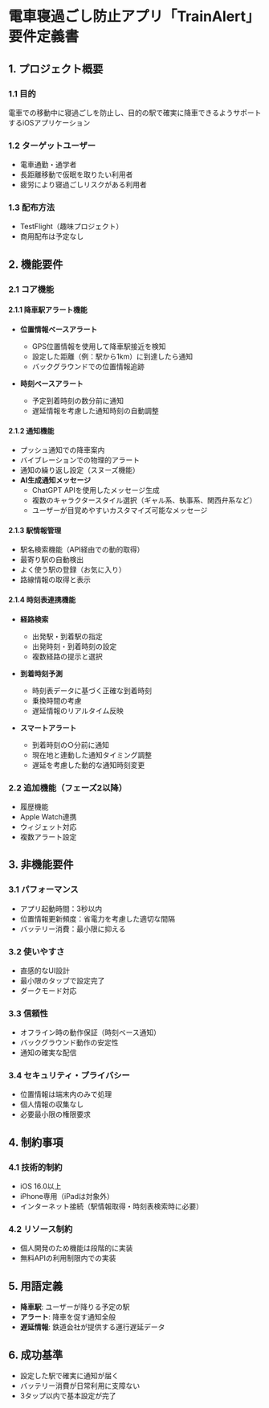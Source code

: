 # 電車寝過ごし防止アプリ「TrainAlert」要件定義書

## 1. プロジェクト概要

### 1.1 目的
電車での移動中に寝過ごしを防止し、目的の駅で確実に降車できるようサポートするiOSアプリケーション

### 1.2 ターゲットユーザー
- 電車通勤・通学者
- 長距離移動で仮眠を取りたい利用者
- 疲労により寝過ごしリスクがある利用者

### 1.3 配布方法
- TestFlight（趣味プロジェクト）
- 商用配布は予定なし

## 2. 機能要件

### 2.1 コア機能

#### 2.1.1 降車駅アラート機能
- **位置情報ベースアラート**
  - GPS位置情報を使用して降車駅接近を検知
  - 設定した距離（例：駅から1km）に到達したら通知
  - バックグラウンドでの位置情報追跡

- **時刻ベースアラート**
  - 予定到着時刻の数分前に通知
  - 遅延情報を考慮した通知時刻の自動調整

#### 2.1.2 通知機能
- プッシュ通知での降車案内
- バイブレーションでの物理的アラート
- 通知の繰り返し設定（スヌーズ機能）
- **AI生成通知メッセージ**
  - ChatGPT APIを使用したメッセージ生成
  - 複数のキャラクタースタイル選択（ギャル系、執事系、関西弁系など）
  - ユーザーが目覚めやすいカスタマイズ可能なメッセージ

#### 2.1.3 駅情報管理
- 駅名検索機能（API経由での動的取得）
- 最寄り駅の自動検出
- よく使う駅の登録（お気に入り）
- 路線情報の取得と表示

#### 2.1.4 時刻表連携機能
- **経路検索**
  - 出発駅・到着駅の指定
  - 出発時刻・到着時刻の設定
  - 複数経路の提示と選択
  
- **到着時刻予測**
  - 時刻表データに基づく正確な到着時刻
  - 乗換時間の考慮
  - 遅延情報のリアルタイム反映
  
- **スマートアラート**
  - 到着時刻の○分前に通知
  - 現在地と連動した通知タイミング調整
  - 遅延を考慮した動的な通知時刻変更

### 2.2 追加機能（フェーズ2以降）
- 履歴機能
- Apple Watch連携
- ウィジェット対応
- 複数アラート設定

## 3. 非機能要件

### 3.1 パフォーマンス
- アプリ起動時間：3秒以内
- 位置情報更新頻度：省電力を考慮した適切な間隔
- バッテリー消費：最小限に抑える

### 3.2 使いやすさ
- 直感的なUI設計
- 最小限のタップで設定完了
- ダークモード対応

### 3.3 信頼性
- オフライン時の動作保証（時刻ベース通知）
- バックグラウンド動作の安定性
- 通知の確実な配信

### 3.4 セキュリティ・プライバシー
- 位置情報は端末内のみで処理
- 個人情報の収集なし
- 必要最小限の権限要求

## 4. 制約事項

### 4.1 技術的制約
- iOS 16.0以上
- iPhone専用（iPadは対象外）
- インターネット接続（駅情報取得・時刻表検索時に必要）

### 4.2 リソース制約
- 個人開発のため機能は段階的に実装
- 無料APIの利用制限内での実装

## 5. 用語定義
- **降車駅**: ユーザーが降りる予定の駅
- **アラート**: 降車を促す通知全般
- **遅延情報**: 鉄道会社が提供する運行遅延データ

## 6. 成功基準
- 設定した駅で確実に通知が届く
- バッテリー消費が日常利用に支障ない
- 3タップ以内で基本設定が完了
